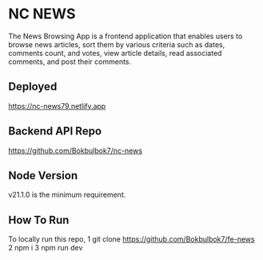 # NC NEWS
The News Browsing App is a frontend application that enables users to browse news articles, sort them by various criteria such as dates, comments count, and votes, view article details, read associated comments, and post their comments.

## Deployed
https://nc-news79.netlify.app

## Backend API Repo
https://github.com/Bokbulbok7/nc-news

## Node Version
v21.1.0 is the minimum requirement.

## How To Run
To locally run this repo, 
1 git clone https://github.com/Bokbulbok7/fe-news
2 npm i 
3 npm run dev